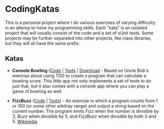 # CodingKatas

This is a personal project where I do various exercises of varying difficulty in an attemp to hone my programming skills.  Each "kata" is an isolated project that will usually consist of the code and a set of xUnit tests.  Some projects may be further separated into other projects, like class libraries, but they will all have the same prefix.

## Katas

 - **Console Bowling** ([Code](/ConsoleBowling) | [Tests](/ConsoleBowling.Tests) | [Download](https://github.com/walkersoft/CodingKatas/releases/tag/1.0) - Based on Uncle Bob's exercise about using TDD to create a program that can calculate a bowling score. This little app not only implements a set of tests to do just that, but it also comes with a console app where you can play a game of bowling as well.

 - **FizzBuzz** ([Code](/FizzBuzz) | [Tests](/FizzBuzz.Tests)) - An exercise in which a program counts from 1 or 100 (or some other arbitray range) and output a string based on the current number.  The program emits _Fizz_ when the number is divisible by 3, _Buzz_ when divisible by 5, and _FizzBuzz_ when divisible by both 3 and 5. [Wikipedia](https://en.wikipedia.org/wiki/Fizz_buzz)